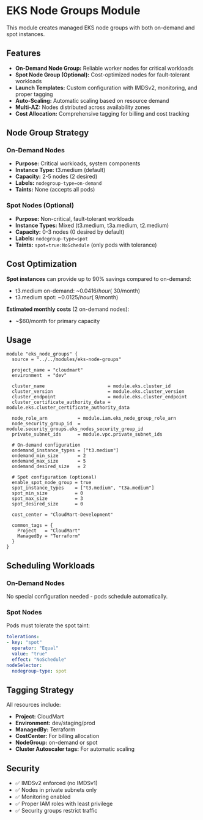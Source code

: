 # EKS Node Groups Module

This module creates managed EKS node groups with both on-demand and spot instances.

## Features

- **On-Demand Node Group:** Reliable worker nodes for critical workloads
- **Spot Node Group (Optional):** Cost-optimized nodes for fault-tolerant workloads
- **Launch Templates:** Custom configuration with IMDSv2, monitoring, and proper tagging
- **Auto-Scaling:** Automatic scaling based on resource demand
- **Multi-AZ:** Nodes distributed across availability zones
- **Cost Allocation:** Comprehensive tagging for billing and cost tracking

## Node Group Strategy

### On-Demand Nodes
- **Purpose:** Critical workloads, system components
- **Instance Type:** t3.medium (default)
- **Capacity:** 2-5 nodes (2 desired)
- **Labels:** `nodegroup-type=on-demand`
- **Taints:** None (accepts all pods)

### Spot Nodes (Optional)
- **Purpose:** Non-critical, fault-tolerant workloads
- **Instance Types:** Mixed (t3.medium, t3a.medium, t2.medium)
- **Capacity:** 0-3 nodes (0 desired by default)
- **Labels:** `nodegroup-type=spot`
- **Taints:** `spot=true:NoSchedule` (only pods with tolerance)

## Cost Optimization

**Spot instances** can provide up to 90% savings compared to on-demand:
- t3.medium on-demand: ~$0.0416/hour (~$30/month)
- t3.medium spot: ~$0.0125/hour (~$9/month)

**Estimated monthly costs** (2 on-demand nodes):
- ~$60/month for primary capacity

## Usage
```hcl
module "eks_node_groups" {
  source = "../../modules/eks-node-groups"

  project_name = "cloudmart"
  environment  = "dev"
  
  cluster_name                       = module.eks.cluster_id
  cluster_version                    = module.eks.cluster_version
  cluster_endpoint                   = module.eks.cluster_endpoint
  cluster_certificate_authority_data = module.eks.cluster_certificate_authority_data
  
  node_role_arn           = module.iam.eks_node_group_role_arn
  node_security_group_id  = module.security_groups.eks_nodes_security_group_id
  private_subnet_ids      = module.vpc.private_subnet_ids
  
  # On-demand configuration
  ondemand_instance_types = ["t3.medium"]
  ondemand_min_size       = 2
  ondemand_max_size       = 5
  ondemand_desired_size   = 2
  
  # Spot configuration (optional)
  enable_spot_node_group = true
  spot_instance_types    = ["t3.medium", "t3a.medium"]
  spot_min_size          = 0
  spot_max_size          = 3
  spot_desired_size      = 0
  
  cost_center = "CloudMart-Development"
  
  common_tags = {
    Project   = "CloudMart"
    ManagedBy = "Terraform"
  }
}
```

## Scheduling Workloads

### On-Demand Nodes
No special configuration needed - pods schedule automatically.

### Spot Nodes
Pods must tolerate the spot taint:
```yaml
tolerations:
- key: "spot"
  operator: "Equal"
  value: "true"
  effect: "NoSchedule"
nodeSelector:
  nodegroup-type: spot
```

## Tagging Strategy

All resources include:
- **Project:** CloudMart
- **Environment:** dev/staging/prod
- **ManagedBy:** Terraform
- **CostCenter:** For billing allocation
- **NodeGroup:** on-demand or spot
- **Cluster Autoscaler tags:** For automatic scaling

## Security

- ✅ IMDSv2 enforced (no IMDSv1)
- ✅ Nodes in private subnets only
- ✅ Monitoring enabled
- ✅ Proper IAM roles with least privilege
- ✅ Security groups restrict traffic
